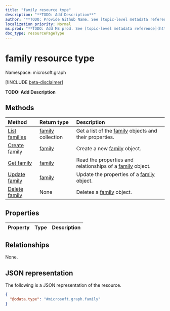```yaml
---
title: "family resource type"
description: "**TODO: Add Description**"
author: "**TODO: Provide Github Name. See [topic-level metadata reference](https://msgo.azurewebsites.net/add/document/guidelines/metadata.html#topic-level-metadata)**"
localization_priority: Normal
ms.prod: "**TODO: Add MS prod. See [topic-level metadata reference](https://msgo.azurewebsites.net/add/document/guidelines/metadata.html#topic-level-metadata)**"
doc_type: resourcePageType
---
```


# family resource type

Namespace: microsoft.graph

[!INCLUDE [beta-disclaimer](../../includes/beta-disclaimer.md)]

**TODO: Add Description**

## Methods
|Method|Return type|Description|
|:---|:---|:---|
|[List families](../api/family-list.md)|[family](../resources/family.md) collection|Get a list of the [family](../resources/family.md) objects and their properties.|
|[Create family](../api/family-create.md)|[family](../resources/family.md)|Create a new [family](../resources/family.md) object.|
|[Get family](../api/family-get.md)|[family](../resources/family.md)|Read the properties and relationships of a [family](../resources/family.md) object.|
|[Update family](../api/family-update.md)|[family](../resources/family.md)|Update the properties of a [family](../resources/family.md) object.|
|[Delete family](../api/family-delete.md)|None|Deletes a [family](../resources/family.md) object.|

## Properties
|Property|Type|Description|
|:---|:---|:---|

## Relationships
None.

## JSON representation
The following is a JSON representation of the resource.
<!-- {
  "blockType": "resource",
  "keyProperty": "id",
  "@odata.type": "microsoft.graph.family",
  "openType": false
}
-->
``` json
{
  "@odata.type": "#microsoft.graph.family"
}
```

